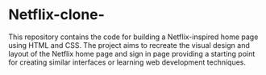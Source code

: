 # Netflix-clone-
This repository contains the code for building a Netflix-inspired home page using HTML and CSS. The project aims to recreate the visual design and layout of the Netflix home page and sign in page providing a starting point for creating similar interfaces or learning web development techniques.
